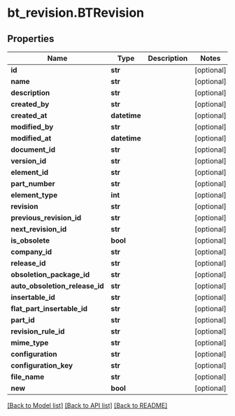 # bt_revision.BTRevision

## Properties
Name | Type | Description | Notes
------------ | ------------- | ------------- | -------------
**id** | **str** |  | [optional] 
**name** | **str** |  | [optional] 
**description** | **str** |  | [optional] 
**created_by** | **str** |  | [optional] 
**created_at** | **datetime** |  | [optional] 
**modified_by** | **str** |  | [optional] 
**modified_at** | **datetime** |  | [optional] 
**document_id** | **str** |  | [optional] 
**version_id** | **str** |  | [optional] 
**element_id** | **str** |  | [optional] 
**part_number** | **str** |  | [optional] 
**element_type** | **int** |  | [optional] 
**revision** | **str** |  | [optional] 
**previous_revision_id** | **str** |  | [optional] 
**next_revision_id** | **str** |  | [optional] 
**is_obsolete** | **bool** |  | [optional] 
**company_id** | **str** |  | [optional] 
**release_id** | **str** |  | [optional] 
**obsoletion_package_id** | **str** |  | [optional] 
**auto_obsoletion_release_id** | **str** |  | [optional] 
**insertable_id** | **str** |  | [optional] 
**flat_part_insertable_id** | **str** |  | [optional] 
**part_id** | **str** |  | [optional] 
**revision_rule_id** | **str** |  | [optional] 
**mime_type** | **str** |  | [optional] 
**configuration** | **str** |  | [optional] 
**configuration_key** | **str** |  | [optional] 
**file_name** | **str** |  | [optional] 
**new** | **bool** |  | [optional] 

[[Back to Model list]](../README.md#documentation-for-models) [[Back to API list]](../README.md#documentation-for-api-endpoints) [[Back to README]](../README.md)


